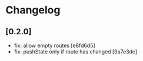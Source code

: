# Changelog

## [0.2.0]

- fix: allow empty routes [e8fd6d5]
- fix: pushState only if route has changed [9a7e3dc]